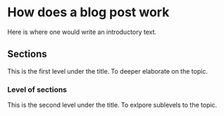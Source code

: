 # How does a blog post work
Here is where one would write an introductory text.

## Sections
This is the first level under the title.
To deeper elaborate on the topic.

### Level of sections
This is the second level under the title.
To exlpore sublevels to the topic.
